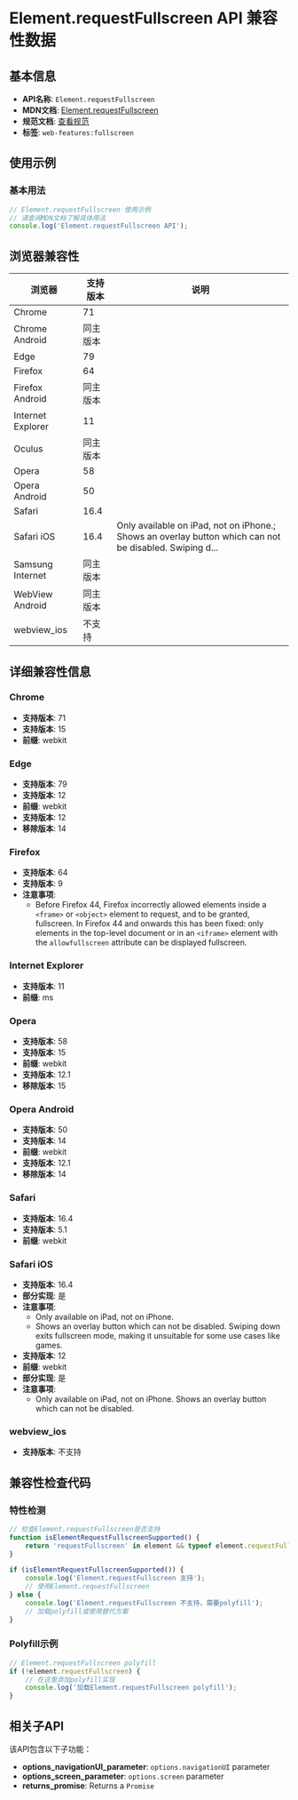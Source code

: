 # Element.requestFullscreen API 兼容性数据

## 基本信息

- **API名称**: `Element.requestFullscreen`
- **MDN文档**: [Element.requestFullscreen](https://developer.mozilla.org/docs/Web/API/Element/requestFullscreen)
- **规范文档**: [查看规范](https://fullscreen.spec.whatwg.org/#ref-for-dom-element-requestfullscreen①)
- **标签**: `web-features:fullscreen`

## 使用示例

### 基本用法

```javascript
// Element.requestFullscreen 使用示例
// 请查阅MDN文档了解具体用法
console.log('Element.requestFullscreen API');
```

## 浏览器兼容性

| 浏览器 | 支持版本 | 说明 |
|--------|----------|------|
| Chrome | 71 |  |
| Chrome Android | 同主版本 |  |
| Edge | 79 |  |
| Firefox | 64 |  |
| Firefox Android | 同主版本 |  |
| Internet Explorer | 11 |  |
| Oculus | 同主版本 |  |
| Opera | 58 |  |
| Opera Android | 50 |  |
| Safari | 16.4 |  |
| Safari iOS | 16.4 | Only available on iPad, not on iPhone.; Shows an overlay button which can not be disabled. Swiping d... |
| Samsung Internet | 同主版本 |  |
| WebView Android | 同主版本 |  |
| webview_ios | 不支持 |  |

## 详细兼容性信息

### Chrome

- **支持版本**: 71
- **支持版本**: 15
- **前缀**: webkit

### Edge

- **支持版本**: 79
- **支持版本**: 12
- **前缀**: webkit
- **支持版本**: 12
- **移除版本**: 14

### Firefox

- **支持版本**: 64
- **支持版本**: 9
- **注意事项**:
  - Before Firefox 44, Firefox incorrectly allowed elements inside a `<frame>` or `<object>` element to request, and to be granted, fullscreen. In Firefox 44 and onwards this has been fixed: only elements in the top-level document or in an `<iframe>` element with the `allowfullscreen` attribute can be displayed fullscreen.

### Internet Explorer

- **支持版本**: 11
- **前缀**: ms

### Opera

- **支持版本**: 58
- **支持版本**: 15
- **前缀**: webkit
- **支持版本**: 12.1
- **移除版本**: 15

### Opera Android

- **支持版本**: 50
- **支持版本**: 14
- **前缀**: webkit
- **支持版本**: 12.1
- **移除版本**: 14

### Safari

- **支持版本**: 16.4
- **支持版本**: 5.1
- **前缀**: webkit

### Safari iOS

- **支持版本**: 16.4
- **部分实现**: 是
- **注意事项**:
  - Only available on iPad, not on iPhone.
  - Shows an overlay button which can not be disabled. Swiping down exits fullscreen mode, making it unsuitable for some use cases like games.
- **支持版本**: 12
- **前缀**: webkit
- **部分实现**: 是
- **注意事项**:
  - Only available on iPad, not on iPhone. Shows an overlay button which can not be disabled.

### webview_ios

- **支持版本**: 不支持

## 兼容性检查代码

### 特性检测

```javascript
// 检查Element.requestFullscreen是否支持
function isElementRequestFullscreenSupported() {
    return 'requestFullscreen' in element && typeof element.requestFullscreen === 'function';
}

if (isElementRequestFullscreenSupported()) {
    console.log('Element.requestFullscreen 支持');
    // 使用Element.requestFullscreen
} else {
    console.log('Element.requestFullscreen 不支持，需要polyfill');
    // 加载polyfill或使用替代方案
}
```

### Polyfill示例

```javascript
// Element.requestFullscreen polyfill
if (!element.requestFullscreen) {
    // 在这里添加polyfill实现
    console.log('加载Element.requestFullscreen polyfill');
}
```

## 相关子API

该API包含以下子功能：

- **options_navigationUI_parameter**: `options.navigationUI` parameter
- **options_screen_parameter**: `options.screen` parameter
- **returns_promise**: Returns a `Promise`

